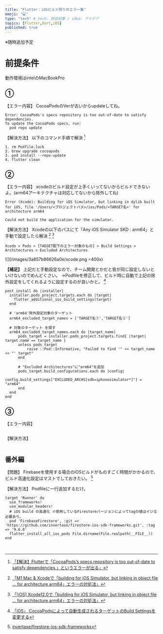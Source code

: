 ```yaml
---
title: "Flutter：iOSビルド周りのエラー集"
emoji: "💻"
type: "tech" # tech: 技術記事 / idea: アイデア
topics: [Flutter,Dart,iOS]
published: true
---
```

※随時追加予定

# 前提条件
動作環境はintelのMacBookPro
## ①
【エラー内容】
CocoaPodsのVerが古いからupdateしてね。
```
Error: CocoaPods's specs repository is too out-of-date to satisfy dependencies.
To update the CocoaPods specs, run:
  pod repo update
```
【解決方法】
 以下のコマンド手順で解決 [^1]
```text: project/iosパスにて
1. rm Podfile.lock
2. brew upgrade cocoapods
3. pod install --repo-update
4. flutter clean
```

## ②
【エラー内容】
xcodeのビルド設定が上手くいってないからビルドできないよ。(arm64アーキテクチャは対応してないから除外してね)
```
Error (Xcode): Building for iOS Simulator, but linking in dylib built for iOS, file '/Users/<プロジェクトパス>/ios/Pods/<TARGET名>' for architecture arm64

Could not build the application for the simulator.
```
【解決方法】
Xcodeの以下のパスにて「Any iOS Simulator SKD : arm64」と手動で設定したら解決 [^2] [^3]
```
Xcode > Pods > [TAEGET配下のエラー対象のもの] > Build Settings > Architectures > Excluded Architectures
```

![](/images/3a857b86626a0e/xcode.png =400x)

**【補足】**
上記だと手動設定なので、チーム開発とかだと皆が同じ設定しないといけないのでめんどくさい。
→Podfileを修正して、ビルド時に自動で上記の除外設定をしてくれるように設定するのが良いかと。 [^4]

```yaml:Podfile
post_install do |installer|
  installer.pods_project.targets.each do |target|
    flutter_additional_ios_build_settings(target)
  end

  # 'arm64'除外設定対象のターゲット
  arm64_excluded_target_names = ['TARGET名①','TARGET名②']

  # 対象のターゲット を探す
  arm64_excluded_target_names.each do |target_name|
      pods_target = installer.pods_project.targets.find{ |target| target.name == target_name }
      unless pods_target
          raise ::Pod::Informative, "Failed to find '" << target_name << "' target"
      end

      # "Excluded Architectures"に"arm64"を追加
      pods_target.build_configurations.each do |config|
          config.build_settings["EXCLUDED_ARCHS[sdk=iphonesimulator*]"] = "arm64"
      end
  end
end
```

## ③
【エラー内容】

```
```
【解決方法】
```
```

## 番外編
【問題】
Firebaseを使用する場合のiOSビルドがものすごく時間がかかるので、ビルド高速化設定はマストでしておきたい。 [^10]

【解決方法】
Podfileに一行追加するだけ。

```yaml:Podfile
target 'Runner' do
  use_frameworks!
  use_modular_headers!
  # iOS build の高速化 ※使用しているFirestoreバージョンによってtagの値はイジる必要あり。
  pod 'FirebaseFirestore', :git => 'https://github.com/invertase/firestore-ios-sdk-frameworks.git', :tag => '9.6.0'
  flutter_install_all_ios_pods File.dirname(File.realpath(__FILE__))
end
```


&nbsp;
[^1]: [「【解決】Flutterで「CocoaPods’s specs repository is too out-of-date to satisfy dependencies.」というエラーが出る」](https://www.ryu-nosu.com/cocoapods-satisfy-dependencies/)
[^2]: [「M1 Mac & Xcodeで「building for iOS Simulator, but linking in object file ... for architecture arm64」エラーの対処法」](https://qiita.com/littleossa/items/ff75b19e0ac6713941f8)
[^3]: [「[iOS] Xcode12.0で「building for iOS Simulator, but linking in object file ... for architecture arm64」エラーの対処法」](http://blog.be-style.jpn.com/article/187942746.html)
[^4]: [「iOS」 CocoaPodsによって自動生成されるターゲットのBuild Settingsを変更する](https://dev.classmethod.jp/articles/change-build-settings-of-cocoapods-library-target/) 
[^10]: [invertase/firestore-ios-sdk-frameworks](https://github.com/invertase/firestore-ios-sdk-frameworks)